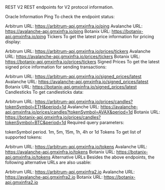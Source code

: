 REST V2
REST endpoints for V2 protocol information.

Oracle Information
Ping
To check the endpoint status:

Arbitrum URL: https://arbitrum-api.gmxinfra.io/ping
Avalanche URL: https://avalanche-api.gmxinfra.io/ping
Botanix URL: https://botanix-api.gmxinfra.io/ping
Tickers
To get the latest price information for pricing display:

Arbitrum URL: https://arbitrum-api.gmxinfra.io/prices/tickers
Avalanche URL: https://avalanche-api.gmxinfra.io/prices/tickers
Botanix URL: https://botanix-api.gmxinfra.io/prices/tickers
Signed Prices
To get the latest signed price information for sending transactions:

Arbitrum URL: https://arbitrum-api.gmxinfra.io/signed_prices/latest
Avalanche URL: https://avalanche-api.gmxinfra.io/signed_prices/latest
Botanix URL: https://botanix-api.gmxinfra.io/signed_prices/latest
Candlesticks
To get candlesticks data:

Arbitrum URL: https://arbitrum-api.gmxinfra.io/prices/candles?tokenSymbol=ETH&period=1d
Avalanche URL: https://avalanche-api.gmxinfra.io/prices/candles?tokenSymbol=AVAX&period=1d
Botanix URL: https://botanix-api.gmxinfra.io/prices/candles?tokenSymbol=BTC&period=1d
Required query parameters:

tokenSymbol
period. 1m, 5m, 15m, 1h, 4h or 1d
Tokens
To get list of supported tokens:

Arbitrum URL: https://arbitrum-api.gmxinfra.io/tokens
Avalanche URL: https://avalanche-api.gmxinfra.io/tokens
Botanix URL: https://botanix-api.gmxinfra.io/tokens
Alternative URLs
Besides the above endpoints, the following alternative URLs are also usable:

Arbitrum URL: https://arbitrum-api.gmxinfra2.io
Avalanche URL: https://avalanche-api.gmxinfra2.io
Botanix URL: https://botanix-api.gmxinfra2.io